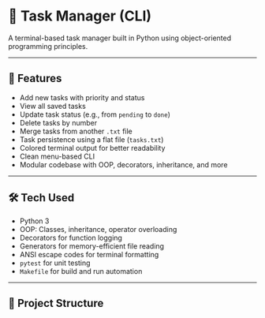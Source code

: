 # 📝 Task Manager (CLI)

A terminal-based task manager built in Python using object-oriented programming principles.

---

## 🚀 Features

- Add new tasks with priority and status
- View all saved tasks
- Update task status (e.g., from `pending` to `done`)
- Delete tasks by number
- Merge tasks from another `.txt` file
- Task persistence using a flat file (`tasks.txt`)
- Colored terminal output for better readability
- Clean menu-based CLI
- Modular codebase with OOP, decorators, inheritance, and more

---

## 🛠️ Tech Used

- Python 3
- OOP: Classes, inheritance, operator overloading
- Decorators for function logging
- Generators for memory-efficient file reading
- ANSI escape codes for terminal formatting
- `pytest` for unit testing
- `Makefile` for build and run automation

---

## 📁 Project Structure

